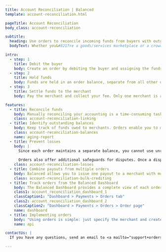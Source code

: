 ```yaml
---
title: Account Reconciliation | Balanced
template: account-reconciliation.html

pageTitle: Account Reconciliation
body_class: account-reconciliation

subtitle:
  heading: Use orders to reconcile incoming funds from buyers with outgoing funds to merchants.
  bodyText: Whether you&#8217re a goods/services marketplace or a crowdfunding/donation platform, Balanced enables you to link related transactions and maintain a separate order balance to help reconcile your accounting.

intro:
  - step: 1
    title: Debit the buyer
    body: Create an order by debiting the buyer and assigning the funds to the appropriate merchant.
  - step: 2
    title: Hold funds
    body: Funds are held in an order balance, separate from all other orders. Funds must be paid to merchants within 30 days of the charge.
  - step: 3
    title: Settle funds to the merchant
    body: Pay the merchant and collect your fee. Only one merchant is allowed per order.

features:
  - title: Reconcile funds
    body: Manually reconciling your accounting is a time-consuming task. Orders allow for a one-to-one mapping of funds so you can easily pinpoint corresponding debits and credits.
    class: account-reconciliation-linking
  - title: Identify outstanding balances
    body: Keep track of funds owed to merchants. Orders enable you to monitor a merchant's aging report to see how long orders for each merchant have been outstanding.
    class: account-reconciliation-balances
    name: aging-report
  - title: Prevent losses
    body: |
      Since each order maintains a separate balance, you cannot use unreferenced funds to issue credits.
      
      Orders also offer additional safeguards for disputes. Once a dispute is filed, the refund function will be disabled to prevent you from unknowingly refunding the buyer as the dispute process is pending.
    class: account-reconciliation-losses
  - title: Combine payouts from multiple orders
    body: Balanced allows you to issue one payout to a merchant with multiple orders waiting to be settled. Each customer has a payable account which can carry a stored balance. Simply credit the funds from the various orders into your merchant’s balance. Then issue one payout from the balance to your merchant’s bank account.
    class: account-reconciliation-bulk-crediting
  - title: Track orders from the Balanced Dashboard
    body: The Balanced Dashboard provides a complete view of each order with detailed customer and transaction information.
    class1: account_reconciliation_dashboard_1
    classCaption1: "Dashboard > Payments > Orders tab"
    class2: account_reconciliation_dashboard_2
    classCaption2: "Dashboard > Payments > Orders > Order page"
    name: dashboard
  - title: Implementing orders
    body: "Using orders is simple: just specify the merchant and create an order for this merchant."
    name: api

contactUs: |
  If you have any questions, send an email to <a mailto="support+orders@balancedpayments.com">support+orders@balancedpayments.com</a>

---
```

